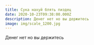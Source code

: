 ```yaml
---
title: Сука нахуй блять пиздец
date: 2020-10-23T09:38:00.000Z
description: Денег нет но вы держитесь
image: img/scale_1200.jpg
---
```

Денег нет но вы держитесь